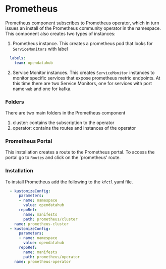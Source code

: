 # Prometheus

Prometheus component subscribes to Prometheus operator, which in turn issues an install of the Prometheus community operator in the namespace. This component also creates two types of instances:
1. Prometheus instance. This creates a prometheus pod that looks for `ServiceMonitors` with label
```yaml
  labels:
    team: opendatahub
```
2. Service Monitor instances. This creates `ServiceMonitor` instances to  monitor specific services that expose prometheus metric endpoints. At this time there are two Service Monitors, one for services with port name `web` and one for kafka.
 
### Folders
There are two main folders in the Prometheus component
1. cluster: contains the subscription to the operator
2. operator: contains the routes and instances of the operator

### Prometheus Portal

This installation creates a route to the Prometheus portal. To access the portal go to `Routes` and click on the `prometheus' route.


### Installation
To install Prometheus add the following to the `kfctl` yaml file.

```yaml
  - kustomizeConfig:
      parameters:
      - name: namespace
        value: opendatahub
      repoRef:
        name: manifests
        path: prometheus/cluster
    name: prometheus-cluster
  - kustomizeConfig:
      parameters:
      - name: namespace
        value: opendatahub
      repoRef:
        name: manifests
        path: prometheus/operator
    name: prometheus-operator
```
